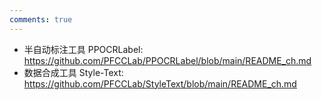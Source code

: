 ```yaml
---
comments: true
---
```



- 半自动标注工具 PPOCRLabel: <https://github.com/PFCCLab/PPOCRLabel/blob/main/README_ch.md>
- 数据合成工具 Style-Text: <https://github.com/PFCCLab/StyleText/blob/main/README_ch.md>
